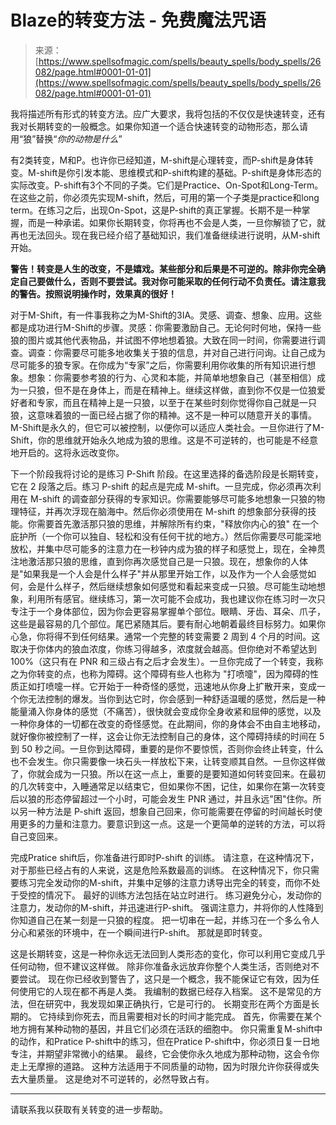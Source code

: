 <!--yml

类别：未分类

日期：2024年6月12日19:13:41

-->

# Blaze的转变方法 - 免费魔法咒语

> 来源：[https://www.spellsofmagic.com/spells/beauty_spells/body_spells/26082/page.html#0001-01-01](https://www.spellsofmagic.com/spells/beauty_spells/body_spells/26082/page.html#0001-01-01)

我将描述所有形式的转变方法。应广大要求，我将包括的不仅仅是快速转变，还有我对长期转变的一般概念。如果你知道一个适合快速转变的动物形态，那么请用“狼”替换“_你的动物是什么_”

有2类转变，M和P。也许你已经知道，M-shift是心理转变，而P-shift是身体转变。M-shift是你引发本能、思维模式和P-shift构建的基础。P-shift是身体形态的实际改变。P-shift有3个不同的子类。它们是Practice、On-Spot和Long-Term。在这些之前，你必须先实现M-shift，然后，可用的第一个子类是practice和long term。在练习之后，出现On-Spot，这是P-shift的真正掌握。长期不是一种掌握，而是一种承诺。如果你长期转变，你将再也不会是人类，一旦你解锁了它，就再也无法回头。现在我已经介绍了基础知识，我们准备继续进行说明，从M-shift开始。

**警告！转变是人生的改变，不是嬉戏。某些部分和后果是不可逆的。除非你完全确定自己要做什么，否则不要尝试。我对你可能采取的任何行动不负责任。请注意我的警告。按照说明操作时，效果真的很好！**

对于M-Shift，有一件事我称之为M-Shift的3IA。灵感、调查、想象、应用。这些都是成功进行M-Shift的步骤。灵感：你需要激励自己。无论何时何地，保持一些狼的图片或其他代表物品，并试图不停地想着狼。大致在同一时间，你需要进行调查。调查：你需要尽可能多地收集关于狼的信息，并对自己进行问询。让自己成为尽可能多的狼专家。在你成为“专家”之后，你需要利用你收集的所有知识进行想象。想象：你需要参考狼的行为、心灵和本能，并简单地想象自己（甚至相信）成为一只狼，但不是在身体上，而是在精神上。继续这样做，直到你不仅是一位狼爱好者和专家，而且在精神上是一只狼，以至于在某些时刻你觉得你自己就是一只狼，这意味着狼的一面已经占据了你的精神。这不是一种可以随意开关的事情。M-Shift是永久的，但它可以被控制，以便你可以适应人类社会。一旦你进行了M-Shift，你的思维就开始永久地成为狼的思维。这是不可逆转的，也可能是不经意地开启的。这将永远改变你。

下一个阶段我将讨论的是练习 P-Shift 阶段。在这里选择的备选阶段是长期转变，它在 2 段落之后。练习 P-shift 的起点是完成 M-shift。一旦完成，你必须再次利用在 M-shift 的调查部分获得的专家知识。你需要能够尽可能多地想象一只狼的物理特征，并再次浮现在脑海中。然后你必须使用在 M-shift 的想象部分获得的技能。你需要首先激活那只狼的思维，并解除所有约束，"释放你内心的狼" 在一个庇护所（一个你可以独自、轻松和没有任何干扰的地方。）然后你需要尽可能深地放松，并集中尽可能多的注意力在一秒钟内成为狼的样子和感觉上，现在，全神贯注地激活那只狼的思维，直到你再次感觉自己是一只狼。现在，想象你的人体是"如果我是一个人会是什么样子"并从那里开始工作，以及作为一个人会感觉如何，会是什么样子，然后继续想象如何感觉和看起来变成一只狼。尽可能生动地想象，利用所有感官。继续练习，第一次可能不会成功，我也建议你在练习时一次只专注于一个身体部位，因为你会更容易掌握单个部位。眼睛、牙齿、耳朵、爪子，这些是最容易的几个部位。尾巴紧随其后。要有耐心地朝着最终目标努力。如果你心急，你将得不到任何结果。通常一个完整的转变需要 2 周到 4 个月的时间。这取决于你体内的狼血浓度，你练习得越多，浓度就会越高。但你绝对不希望达到 100%（这只有在 PNR 和三级占有之后才会发生）。一旦你完成了一个转变，我称之为你转变的点，也称为障碍。这个障碍有些人也称为 "打喷嚏"，因为障碍的性质正如打喷嚏一样。它开始于一种奇怪的感觉，迅速地从你身上扩散开来，变成一个你无法控制的爆发。当你到达它时，你会感到一种舒适温暖的感觉，然后是一种能量涌入你身体的感觉（不痛苦），很快就会变成你全身收紧和屈伸的感觉，以及一种你身体的一切都在改变的奇怪感觉。在此期间，你的身体会不由自主地移动，就好像你被控制了一样，这会让你无法控制自己的身体，这个障碍持续的时间在 5 到 50 秒之间。一旦你到达障碍，重要的是你不要惊慌，否则你会终止转变，什么也不会发生。你只需要像一块石头一样放松下来，让转变顺其自然。一旦你这样做了，你就会成为一只狼。所以在这一点上，重要的是要知道如何转变回来。在最初的几次转变中，入睡通常足以结束它，但如果你不困，记住，如果你在第一次转变后以狼的形态停留超过一个小时，可能会发生 PNR 通过，并且永远"困"住你。所以另一种方法是 P-shift 返回，想象自己回来，你可能需要在停留的时间越长时使用更多的力量和注意力。要意识到这一点。这是一个更简单的逆转的方法，可以将自己变回来。

完成Pratice shift后，你准备进行即时P-shift 的训练。 请注意，在这种情况下，对于那些已经占有的人来说，这是危险系数最高的训练。 在这种情况下，你只需要练习完全发动你的M-shift，并集中足够的注意力诱导出完全的转变，而你不处于受控的情况下。 最好的训练方法包括在站立时进行。 练习避免分心，发动你的注意力，发动你的M-shift，并迅速进行P-shift。 强调注意力，并将你的人性降到你知道自己在某一刻是一只狼的程度。 把一切串在一起，并练习在一个多么令人分心和紧张的环境中，在一个瞬间进行P-shift。 那就是即时转变。

这是长期转变，这是一种你永远无法回到人类形态的变化，你可以利用它变成几乎任何动物，但不建议这样做。 除非你准备永远放弃你整个人类生活，否则绝对不要尝试。 现在你已经收到警告了，这只是一个概念，我不能保证它有效，因为任何使用它的人现在都不再是人类。 我编制的数据已经存入档案。 这不是常见的方法，但在研究中，我发现如果正确执行，它是可行的。 长期变形在两个方面是长期的。 它持续到你死去，而且需要相对长的时间才能完成。 首先，你需要在某个地方拥有某种动物的基因，并且它们必须在活跃的细胞中。 你只需重复M-shift中的动作，和Pratice P-shift中的练习，但在Pratice P-shift中，你必须日复一日地专注，并期望非常微小的结果。 最终，它会使你永久地成为那种动物，这会令你走上无摩擦的道路。 这种方法适用于不同质量的动物，因为时限允许你获得或失去大量质量。 这是绝对不可逆转的，必然导致占有。

_________________________________________

请联系我以获取有关转变的进一步帮助。
